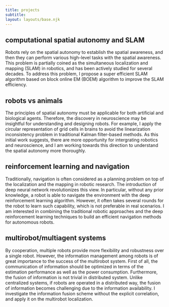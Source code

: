 ```yaml
---
title: projects
subtitle: 
layout: layouts/base.njk
---
```


## computational spatial autonomy and SLAM

Robots rely on the spatial autonomy to establish the spatial awareness, and then they can perform various high-level tasks with the spatial awareness. This problem is partially coined as the simultaneous localization and mapping (SLAM) in robotics, and has been actively studied for several decades. To address this problem, I propose a super efficient SLAM algorithm based on block online EM (BOEM) algorithm to improve the SLAM efficiency.


## robots vs animals

The principles of spatial autonomy must be applicable for both artificial and biological agents. Therefore, the discovery in neuroscience may be insightful for understanding and designing robots. For example, I apply the circular representation of grid cells in brains to avoid the linearization inconsistency problem in traditional Kalman filter-based methods. As this initial work suggests, there are more opportunity for intergrating robotics and neuroscience, and I am working towards this direction to understand the spatial autonomy more thoroughly.



## reinforcement learning and navigation

Traditionally, navigation is often considered as a planning problem on top of the localization and the mapping in robotic research. The introduction of deep neural network revolutionizes this view. In particular, without any prior knowledge, a robot is able to navigate the environment with the deep reinforcement learning algorithm. However, it often takes several rounds for the robot to learn such capability, which is not preferable in real scenarios. I am interested in combining the traditional robotic approaches and the deep reinforcement learning techniques to build an efficient navigation methods for autonomous robots.




## multirobot/multiagent systems

By cooperation, multiple robots provide more flexibility and robustness over a single robot. However, the information management among robots is of great importance to the success of the multirobot system. First of all, the communication of information should be optimized in terms of the estimation performance as well as the power consumption. Furthermore, the fusion of information is not trivial in distributed system. Unlike centralized systems, if robots are operated in a distributed way, the fusion of information becomes challenging due to the information availability. I investigate the information fusion scheme without the explicit correlation, and apply it on the multirobot localization.